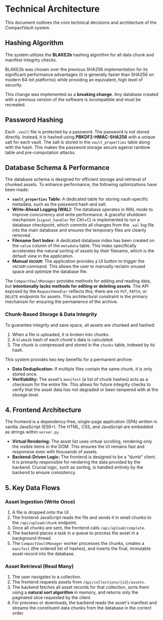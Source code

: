 # Technical Architecture

This document outlines the core technical decisions and architecture of the CompactVault system.

## Hashing Algorithm

The system utilizes the **BLAKE2b** hashing algorithm for all data chunk and manifest integrity checks.

BLAKE2b was chosen over the previous SHA256 implementation for its significant performance advantages (it is generally faster than SHA256 on modern 64-bit platforms) while providing an equivalent, high level of security.

This change was implemented as a **breaking change**. Any database created with a previous version of the software is incompatible and must be recreated.

## Password Hashing

Each `.vault` file is protected by a password. The password is not stored directly. Instead, it is hashed using **PBKDF2-HMAC-SHA256** with a unique salt for each vault. The salt is stored in the `vault_properties` table along with the hash. This makes the password storage secure against rainbow table and pre-computation attacks.

## Database Schema & Performance

The database schema is designed for efficient storage and retrieval of chunked assets. To enhance performance, the following optimizations have been made:

*   **`vault_properties` Table:** A dedicated table for storing vault-specific metadata, such as the password hash and salt.
*   **Write-Ahead Logging (WAL):** The database operates in WAL mode to improve concurrency and write performance. A graceful shutdown mechanism (`signal_handler` for Ctrl+C) is implemented to run a database checkpoint, which commits all changes from the `.wal` log file into the main database and ensures the temporary files are cleanly removed.
*   **Filename Sort Index:** A dedicated database index has been created on the `value` column of the `metadata` table. This index specifically accelerates the natural sorting of assets by their filename, which is the default view in the application.
*   **Manual `VACUUM`:** The application provides a UI button to trigger the `VACUUM` command. This allows the user to manually reclaim unused space and optimize the database file.

The `CompactVaultManager` provides methods for adding and reading data, but **intentionally lacks methods for editing or deleting assets**. The API exposed by the `RequestHandler` reflects this; there are no `PUT`, `PATCH`, or `DELETE` endpoints for assets. This architectural constraint is the primary mechanism for ensuring the permanence of the archive.

### Chunk-Based Storage & Data Integrity

To guarantee integrity and save space, all assets are chunked and hashed:

1.  When a file is uploaded, it is broken into chunks.
2.  A `blake2b` hash of each chunk's data is calculated.
3.  The chunk is compressed and stored in the `chunks` table, indexed by its hash.

This system provides two key benefits for a permanent archive:
-   **Data Deduplication:** If multiple files contain the same chunk, it is only stored once.
-   **Verifiability:** The asset's `manifest` (a list of chunk hashes) acts as a checksum for the entire file. This allows for future integrity checks to verify that the asset data has not degraded or been tampered with at the storage level.

## 4. Frontend Architecture

The frontend is a dependency-free, single-page application (SPA) written in vanilla JavaScript (ES6+). The HTML, CSS, and JavaScript are embedded as strings within `server.py`.

-   **Virtual Rendering:** The asset list uses virtual scrolling, rendering only the visible items in the DOM. This ensures the UI remains fast and responsive even with thousands of assets.
-   **Backend-Driven Logic:** The frontend is designed to be a "dumb" client. It is primarily responsible for rendering the data provided by the backend. Crucial logic, such as sorting, is handled entirely by the backend to ensure consistency.

## 5. Key Data Flows

### Asset Ingestion (Write Once)

1.  A file is dropped onto the UI.
2.  The frontend JavaScript reads the file and sends it in small chunks to the `/api/upload/chunk` endpoint.
3.  Once all chunks are sent, the frontend calls `/api/upload/complete`.
4.  The backend places a task in a queue to process the asset in a background thread.
5.  The `CompactVaultManager` worker processes the chunks, creates a `manifest` (the ordered list of hashes), and inserts the final, immutable asset record into the database.

### Asset Retrieval (Read Many)

1.  The user navigates to a collection.
2.  The frontend requests assets from `/api/collections/{id}/assets`.
3.  The backend fetches all asset records for that collection, sorts them using a **natural sort algorithm** in memory, and returns only the paginated slice requested by the client.
4.  For previews or downloads, the backend reads the asset's manifest and streams the constituent data chunks from the database in the correct order.